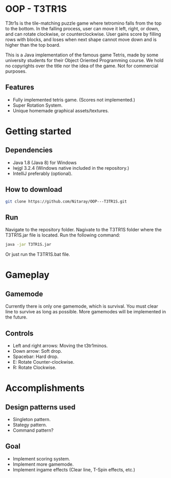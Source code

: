 # OOP - T3TR1S

T3tr1s is the tile-matching puzzle game where tetromino falls from the top to the bottom. In the falling process, user can move it left, right, or down, and can rotate clockwise, or counterclockwise. User gains score by filling rows with blocks, and loses when next shape cannot move down and is higher than the top board.

This is a Java implementation of the famous game Tetris, made by some university students for their Object Oriented Programming course. We hold no copyrights over the title nor the idea of the game. Not for commercial purposes.

## Features
* Fully implemented tetris game. (Scores not implemented.)
* Super Rotation System.
* Unique homemade graphical assets/textures.

# Getting started
## Dependencies
* Java 1.8 (Java 8) for Windows
* lwjgl 3.2.4 (Windows native included in the repository.)
* IntelliJ preferably (optional).

## How to download
```bash
git clone https://github.com/Nitaray/OOP---T3TR1S.git
```
## Run
Navigate to the repository folder. Nagivate to the T3TR1S folder where the T3TR1S.jar file is located.
Run the following command:
```bash
java -jar T3TR1S.jar
```
Or just run the T3TR1S.bat file.

# Gameplay
## Gamemode
Currently there is only one gamemode, which is survival. You must clear line to survive as long as possible.
More gamemodes will be implemented in the future.

## Controls
* Left and right arrows: Moving the t3tr1minos.
* Down arrow: Soft drop.
* Spacebar: Hard drop.
* E: Rotate Counter-clockwise.
* R: Rotate Clockwise.

# Accomplishments
## Design patterns used
* Singleton pattern.
* Stategy pattern.
* Command pattern?

## Goal
* Implement scoring system.
* Implement more gamemode.
* Implement ingame effects (Clear line, T-Spin effects, etc.)
